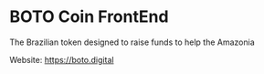 # BOTO Coin FrontEnd

The Brazilian token designed to raise funds to help the Amazonia

Website:
https://boto.digital
